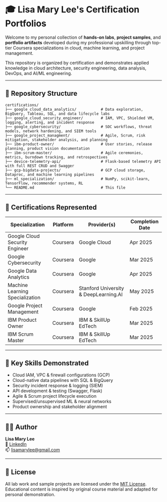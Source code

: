 # 🎓 Lisa Mary Lee's Certification Portfolios

Welcome to my personal collection of **hands-on labs**, **project samples**, and **portfolio artifacts** developed during my professional upskilling through top-tier Coursera specializations in cloud, machine learning, and project management.

This repository is organized by certification and demonstrates applied knowledge in cloud architecture, security engineering, data analysis, DevOps, and AI/ML engineering.

---

## 📁 Repository Structure

```
certifications/
├── google_cloud_data_analytics/           # Data exploration, BigQuery, Tableau, SQL, and data lifecycle labs
├── google_cloud_security_engineer/        # IAM, VPC, Shielded VM, logging, alerting, and incident response
├── google_cybersecurity/                  # SOC workflows, threat models, network hardening, and SIEM tools
├── google_project_managment/              # Agile, Scrum, risk mitigation, stakeholder analysis, and planning
├── ibm-product-owner/                     # User stories, release planning, product vision documentation
├── ibm-scrum-master/                      # Agile ceremonies, metrics, burndown tracking, and retrospectives
├── device-telemetry-api/                  # Flask-based telemetry API with full REST CRUD and Swagger
├── gcp-bigdata-projects/                  # GCP cloud storage, Dataproc, and machine learning pipelines
├── ml_specialization/                     # NumPy, scikit-learn, TensorFlow, recommender systems, RL
└── README.md                              # This file
```

---

## 🎯 Certifications Represented

| Specialization                          | Platform         | Provider(s)                            | Completion Date |
|----------------------------------------|------------------|----------------------------------------|-----------------|
| Google Cloud Security Engineer         | Coursera         | Google Cloud                           | Apr 2025        |
| Google Cybersecurity                    | Coursera         | Google                                 | Mar 2025        |
| Google Data Analytics                   | Coursera         | Google                                 | Apr 2025        |
| Machine Learning Specialization         | Coursera         | Stanford University & DeepLearning.AI  | May 2025        |
| Google Project Management               | Coursera         | Google                                 | Feb 2025        |
| IBM Product Owner                       | Coursera         | IBM & SkillUp EdTech                   | Mar 2025        |
| IBM Scrum Master                        | Coursera         | IBM & SkillUp EdTech                   | Mar 2025        |

---

## 🧠 Key Skills Demonstrated

- Cloud IAM, VPC & firewall configurations (GCP)
- Cloud-native data pipelines with SQL & BigQuery
- Security incident response & logging (SIEM)
- API development & testing (Swagger, Flask)
- Agile & Scrum project lifecycle execution
- Supervised/unsupervised ML & neural networks
- Product ownership and stakeholder alignment

---

## 👩‍💻 Author

**Lisa Mary Lee**  
💼 [LinkedIn](https://www.linkedin.com/in/lisamarylee)  
📫 lisamarylee@gmail.com  

---

## 📜 License

All lab work and sample projects are licensed under the [MIT License](LICENSE).  
Educational content is inspired by original course material and adapted for personal demonstration.
